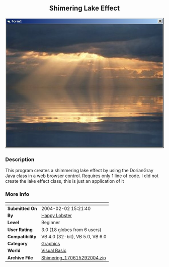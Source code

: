 ﻿<div align="center">

## Shimering Lake Effect

<img src="PIC2004296738927.jpg">
</div>

### Description

This program creates a shimmering lake effect by using the DorianGray Java class in a web browser control. Requires only 1 line of code. I did not create the lake effect class, this is just an application of it
 
### More Info
 


<span>             |<span>
---                |---
**Submitted On**   |2004-02-02 15:21:40
**By**             |[Happy Lobster](https://github.com/Planet-Source-Code/PSCIndex/blob/master/ByAuthor/happy-lobster.md)
**Level**          |Beginner
**User Rating**    |3.0 (18 globes from 6 users)
**Compatibility**  |VB 4\.0 \(32\-bit\), VB 5\.0, VB 6\.0
**Category**       |[Graphics](https://github.com/Planet-Source-Code/PSCIndex/blob/master/ByCategory/graphics__1-46.md)
**World**          |[Visual Basic](https://github.com/Planet-Source-Code/PSCIndex/blob/master/ByWorld/visual-basic.md)
**Archive File**   |[Shimering\_170615292004\.zip](https://github.com/Planet-Source-Code/happy-lobster-shimering-lake-effect__1-51613/archive/master.zip)









